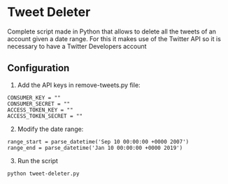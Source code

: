 # Tweet Deleter
Complete script made in Python that allows to delete all the tweets of an account given a date range. For this it makes use of the Twitter API so it is necessary to have a Twitter Developers account
## Configuration
1. Add the API keys in remove-tweets.py file:

```
CONSUMER_KEY = ""
CONSUMER_SECRET = ""
ACCESS_TOKEN_KEY = ""
ACCESS_TOKEN_SECRET = ""
```

2. Modify the date range:

```
range_start = parse_datetime('Sep 10 00:00:00 +0000 2007')
range_end = parse_datetime('Jan 10 00:00:00 +0000 2019')
```

3. Run the script

```
python tweet-deleter.py
